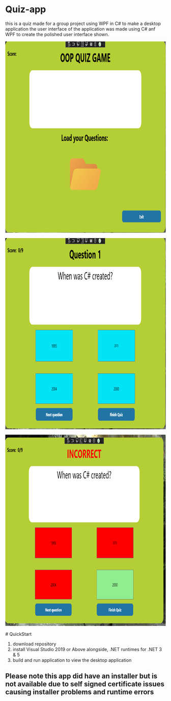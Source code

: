 # Quiz-app
this is a quiz made for a group project using WPF in C# to make a desktop application
the user interface of the application was made using C# anf WPF to create the polished user interface shown.
<p style="text-align:center;"><img src="./QuizAppPictures/mainScreen.JPG" alt="main"  height="600px" width="1000px"/></p>
<p style="text-align:center;"><img src="./QuizAppPictures/question.JPG" alt="main"  height="600px" width="1000px"/></p>
<p style="text-align:center;"><img src="./QuizAppPictures/answer.JPG" alt="main"  height="600px" width="1000px"/></p>
# QuickStart

1. download repository
2. install Visual Studio 2019 or Above alongside, .NET runtimes for .NET 3 & 5
3. build and run application to view the desktop application

## Please note this app did have an installer but is not available due to self signed certificate issues causing installer problems and runtime errors

